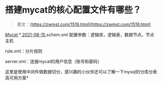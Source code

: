 <!--yml
category: 未分类
date: 0001-01-01 00:00:00
-->

# 搭建mycat的核心配置文件有哪些？

> 原文：[https://zwmst.com/1519.html](https://zwmst.com/1519.html)

   [ *Mycat* ](https://zwmst.com/mycat)*[ <time datetime="2021-08-15T11:51:35+08:00"> 2021-08-15 </time> ](https://zwmst.com/1519.html)  schem.xml 配置参数：逻辑库，逻辑表，数据节点。节点主机

rule.xml：分片规则

server.xml：连接mycat的用户信息（账号和密码）

这里是使用中间件做数据切分，感兴趣的小伙伴还可以了解一下mysql的分库分表高可用方案*